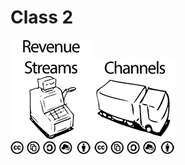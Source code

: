 # Class 2

![Revenue Streams](./Revenue-Streams-Inline.png "Revenue") 
![Channels](./Channels-Inline.png "Channels")
